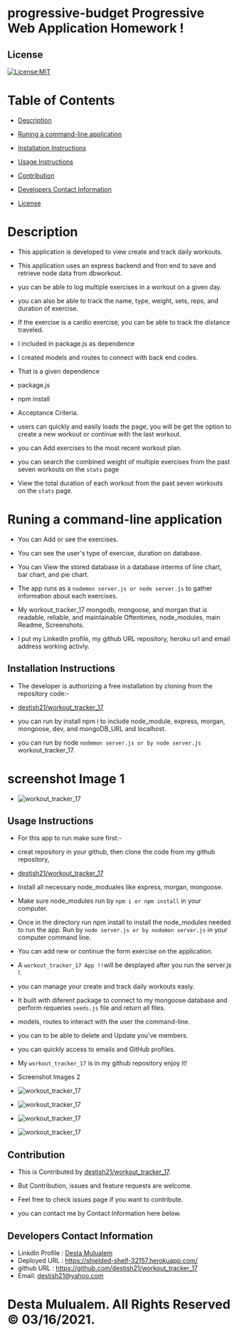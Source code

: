# progressive-budget Progressive Web Application Homework !

   ## License
   [![License:MIT](https://img.shields.io/badge/License-MIT-yellow.svg)](https://opensource.org/licenses/MIT)

   # Table of Contents

   * [Description](#Description)

   * [Runing a command-line application ](#Runing-a-command-line-application) 

   * [Installation Instructions](#installation-instructions)
  
   * [Usage Instructions](#usage-instructions)
  
   * [Contribution](#Contribution)
  
   * [Developers Contact Information](#Developers-Contact-Information)

   * [License](#license)

   # Description

   * This application is developed to view create and track daily workouts.
   * This application uses an express backend and fron end to save and retrieve node data from dbworkout. 
   * yuo can be able to log multiple exercises in a workout on a given day.
   * you can also be able to track the name, type,   weight, sets, reps, and duration of exercise. 
   * If the exercise is a cardio exercise, you can be able to track the distance traveled.
   * I included in package.js as dependence
   * I created models and routes to connect with back end codes.

   * That is a given dependence
   * package.js

   * npm install 
   
   * Acceptance Criteria.

   * users can quickly and easily loads the page, you will be get the option to create a new workout or continue with the last workout.

   * you can Add exercises to the most recent workout plan. 

   * you can search the combined weight of multiple exercises from the past seven workouts on the `stats` page

   * View the total duration of each workout from the past seven workouts on the `stats` page.

   #  Runing a command-line application 

   * You can Add or see the exercises.
   
   * You can  see the user's type of exercise, duration on database.
 
   * You can View the stored database in a database interms of line chart, bar chart, and pie chart.

   * The app runs as a `nodemon server.js or node server.js` to gather information about each exercises. 

   * My workout_tracker_17 mongodb, mongoose, and morgan that is readable, reliable, and maintainable Oftentimes, node_modules,  main Readme, Screenshots.

   * I put my LinkedIn profile, my github URL repository, heroku url and email address working activly.

   ## Installation Instructions

   * The developer is authorizing a free installation by cloning from the repository code:- 

   * [destish21/workout_tracker_17](https://github.com/destish21/workout_tracker_17)

   * you can run by install npm i to include node_module, express, morgan, mongoose, dev, and mongoDB_URL and localhost.

   * you can run by node `nodemon server.js or by node server.js` workout_tracker_17.

   # screenshot Image 1
   * ![workout_tracker_17](./public/assets/images/page1.png)

   ## Usage Instructions

   * For this app to run make sure first:-

   * creat repository in your github, then clone the code from my github repository,

   * [destish21/workout_tracker_17](https://github.com/destish21/workout_tracker_17)

   * Install all necessary  node_moduales like express, morgan, mongoose.

   * Make sure node_modules run by `npm i or npm install`
     in your computer.

   * Once in the directory run npm install to install the node_modules needed to run the app.
    Run by  `node server.js or by nodemon server.js` in your computer command line.

   * You can add new or continue the form exercise on the application.

   * A `workout_tracker_17
     App !!`will be desplayed after you run the server.js !. 

   * you can manage your create and track daily workouts easly.

   * It built with diferent package to connect to my mongoose database and perform requeries `seeds.js` file and return all files.

   * models, routes to interact with the user the command-line.

   * you can to be able to delete and Update  you've members.

   * you can  quickly access to emails and GitHub profiles.

   * My `workout_tracker_17`
    is in my github repository enjoy it!
   * Screenshot Images 2
 
   * ![workout_tracker_17](./public/assets/images/Cardio.png)
   * ![workout_tracker_17](./public/assets/images/Resis.png)
   * ![workout_tracker_17](./public/assets/images/TotalRe.png)
   * ![workout_tracker_17](./public/assets/images/pieChart.png)
 
   ## Contribution

   * This is Contributed by [destish21/workout_tracker_17](https://github.com/destish21/workout_tracker_17). 
   
   * But Contribution, issues and feature requests are welcome.
   * Feel free to check issues page if you want to contribute. 
   * you can contact me by Contact Information here below.

   ## Developers Contact Information
   * LinkdIn Profile : [Desta Mulualem](https://www.linkedin.com/in/desta-mulualem-6718b1203/)
   * Deployed URL : https://shielded-shelf-32157.herokuapp.com/
   * github URL :  https://github.com/destish21/workout_tracker_17
   * Email: destish21@yahoo.com
   
   # Desta Mulualem. All Rights Reserved © 03/16/2021.
